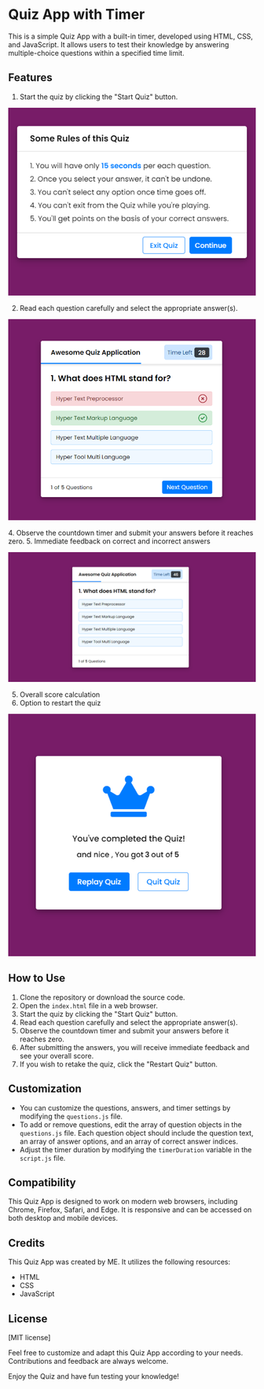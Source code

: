 
# Quiz App with Timer

This is a simple Quiz App with a built-in timer, developed using HTML, CSS, and JavaScript. It allows users to test their knowledge by answering multiple-choice questions within a specified time limit.

## Features
1. Start the quiz by clicking the "Start Quiz" button.

<p align="center">
  <img src="Images/start_quiz.png" alt="Start Quiz" />
</p>



2. Read each question carefully and select the appropriate answer(s).
<p align="center">
  <img src="Images/submit_answer.png" alt="Submit Answer" />
</p>
4. Observe the countdown timer and submit your answers before it reaches zero.
5. Immediate feedback on correct and incorrect answers
<p align="center">
  <img src="Images/question_example.png" alt="Submit Answer" />
</p>

5. Overall score calculation
6. Option to restart the quiz
<p align="center">
  <img src="Images/feedback.png" alt="FeedBack" />
</p>

## How to Use

1. Clone the repository or download the source code.
2. Open the `index.html` file in a web browser.
3. Start the quiz by clicking the "Start Quiz" button.
4. Read each question carefully and select the appropriate answer(s).
5. Observe the countdown timer and submit your answers before it reaches zero.
6. After submitting the answers, you will receive immediate feedback and see your overall score.
7. If you wish to retake the quiz, click the "Restart Quiz" button.

## Customization

- You can customize the questions, answers, and timer settings by modifying the `questions.js` file.
- To add or remove questions, edit the array of question objects in the `questions.js` file. Each question object should include the question text, an array of answer options, and an array of correct answer indices.
- Adjust the timer duration by modifying the `timerDuration` variable in the `script.js` file.

## Compatibility

This Quiz App is designed to work on modern web browsers, including Chrome, Firefox, Safari, and Edge. It is responsive and can be accessed on both desktop and mobile devices.

## Credits

This Quiz App was created by ME. It utilizes the following resources:

- HTML
- CSS
- JavaScript

## License

[MIT license]

Feel free to customize and adapt this Quiz App according to your needs. Contributions and feedback are always welcome.

Enjoy the Quiz and have fun testing your knowledge!
